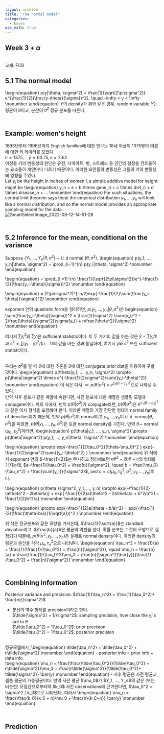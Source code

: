 ```yaml
---
layout: archive
title: "The normal model"
categories:
  - bayes
use_math: true
---
```



## Week 3 + $\alpha$

<br>교재: FCB  

5.1 The normal model
----------------------
\begin{equation}
p(y|\theta, \sigma^2) = \frac{1}{\sqrt{2\pi\sigma^2}} e^{\frac{1}{2}(\frac{y-\theta}{\sigma})^2}, \quad -\infty < y < \infty
\nonumber
\end{equation}
$Y$의 density가 위와 같은 경우, random variable $Y$는 평균이 $\theta$이고, 분산이 $\sigma^2$ 정규 분포를 따른다.  

<br>Example: women's height
--------------------
1893년부터 1898년까지 English families에 대한 연구는 18세 이상의 1375명의 여성에 대한 키 데이터를 모았다.  
$n = 1375,\quad \bar{y} = 63.75, s = 2.62$  
여성들 키의 변동성의 원인은 유전, 다이어트, 병, 스트레스 등 인간의 성장을 컨트롤하는 요소들이 개인마다 다르기 때문이다. 이러한 요인들의 변동성은 그들의 키의 변동성에 영향을 주었다.    
Let $y_i$ be the height in inches of women $i$, a simple additive model for height might be
\begin{equation}
y_n = a + b \times gene_n + c \times diet_n + d \times disease_n + ...
\nonumber
\end{equation}
For such situations, the central limit theorem says theat the empirical distribution $y_1, ..., y_n$ will look like a normal distribution, and so the normal model provides an appropriate sampling model for the data.  
![SmartSelectImage_2022-08-12-14-51-28](https://user-images.githubusercontent.com/108905986/184626233-b1c4c961-badd-4258-9772-a32706a5ee46.png)  


<br> 5.2 Inference for the mean, conditional on the variance
----------------------
Suppose {$Y_1, ..., Y_n|\theta, \sigma^2$} ~ i.i.d normal $(\theta, \sigma^2)$.
\begin{equation}
p(y_1, ..., y_n|\theta, \sigma^2) = \prod_{i=1}^{n} p(y_i|\theta, \sigma^2)
\nonumber
\end{equation}

\begin{equation}
= \prod_{i =1}^{n} \frac{1}{\sqrt{2\pi\sigma^2}}e^{-\frac{1}{2}(\frac{y_i-\theta}{\sigma})^2}
\nonumber
\end{equation}

\begin{equation}
= (2\pi\sigma^2)^{-n/2}exp\{-\frac{1}{2}\sum(\frac{y_i-\theta}{\sigma})^2\}
\nonumber
\end{equation}

exponent 안의 quadratic form을 정리하면, $p(y_1, ..., y_n|\theta, \sigma^2)$은
begin{equation}
\sum(\frac{y_i-\theta}{\sigma})^2 = \frac{1}{sigma^2} \sum{y_i}^2 - 2\frac{\theta}{\sigma^2}\sigma{y_i} + n\frac{\theta^2}{\sigma^2} 
\nonumber
end{equation}

여기서 $\sum{y_i}^2$와 $\sum{y_i}$은 sufficient statistic이다. 이 두 가지의 값을 아는 것은 $\bar{y} = \sum{y_i}/n$과 $s^2 = \sum{(y_i-\bar{y})^2}/(n-1)$의 값을 아는 것과 동일하며, 여기서 $\bar{y}$와 $s^2$ 또한 sufficient statistc이다.   

<br>우리는 $\sigma^2$를 알 때 $\theta$에 대한 추론을 $\theta$에 대한 conjugate prior dist을 이용하여 구할 것이다. 
\begin{equation}
p(\theta|y_1, ..., y_n, \sigma^2) \propto p(\theta|\sigma^2) \times e^{-\frac{1}{2\sigma^2}\sum{(y_i-\theta)^2}}
\nonumber
\end{equation}
이 식은 다시 $\propto p(\theta|\sigma^2) \times e^{c_1(\theta-c_2)^2}$으로 나타낼 수 있다.  
만약 사후 분포가 같은 계열에 속한다면, 사전 분포에 대한 계열은 샘플링 모델과 conjugate이다. 위의 식에서, 만약 $p(\theta|\sigma^2)$가 conjugate라면, $p(\theta|\sigma^2)$은 $e^{c_1(\theta-c_2)^2}$과 같은 이차 형식을 포함해야 한다. 이러한 계열의 가장 간단한 형태가 normal family of densities이기 때문에, 만약 $p(\theta|\sigma^2)$이 normal이고 $y_1,..., y_n$이 i.i.d. norma($\theta, \sigma^2$)을 따르면, $p(\theta|y_1, ..., y_n, \sigma^2)$은 또한 normal density를 가진다. 만약 $\theta \sim$ normal $(\mu_0, \tau_0^2)$이라면,
\begin{equation}
p(\theta|y_1, ..., y_n, \sigma^2) \propto p(\theta|\sigma^2) p(y_1, ..., y_n|\theta, \sigma^2)
\nonumber
\end{equation}

\begin{equation}
\propto exp\{-\frac{1}{2\tau_0^2}(\theta-\mu_0)^2 \} exp\{-\frac{1}{2\sigma^2}\sum{(y_i-\theta)^2} \}
\nonumber
\end{equation}
위 식에서 exponent 안의 $-\frac{1}{2}$는 무시하고 정리해보면 $a\theta^2 -2b\theta + c$의 형태를 가지는데, $a=\frac{1}{\tau_0^2} + \frac{n}{\sigma^2}, \quad b = \frac{\mu_0}{\tau_n^2} + \frac{\sum{y_i}}{\sigma^2}$, and $c = c(\mu_0, \tau_0^2, \sigma^2, y_1, ..., y_n)$이다.

\begin{equation}
p(\theta|\sigma^2, y_1, ..., y_n) \propto exp\{-\frac{1}{2}(a\theta^2 - 2b\theta)\} = exp\{-\frac{1}{2}a(\theta^2 - 2b\theta/a + b^2/a^2) + \frac{1}{2}b^2/a\}
\nonumber
\end{equation}

\begin{equation}
\propto exp\{-\frac{1}{2}a(\theta - b/a)^2\} = exp\{-\frac{1}{2}(\frac{\theta-b/a}{1/\sqrt{a}})^2 \}
\nonumber
\end{equation}

위 식은 정규분포와 같은 모양을 가지는데, $\frac{1}{\sqrt{a}}$는 standard deviation이고, $\frac{b}{a}$은 평균의 역할을 한다. 확률 분포는 그것의 모양으로 결정되기 때문에, $p(\theta |\sigma^2, y_1, ..., y_n)$은 실제로 normal density이다. 이러한 density의 평균과 분산을 각각 $\mu_n, \tau_n^2$으로 나타낸다. 
\begin{equation}
\tau_n^2 = \frac{1}{a} = \frac{1}{\frac{1}{\tau_0^2} + \frac{n}{\sigma^2}}, \quad  \mu_n = \frac{b}{a} = \frac{\frac{1}{\tau_0^2}\mu_0 + \frac{n}{\sigma^2}\bar{y}}{\frac{1}{\tau_0^2} + \frac{n}{\sigma^2}}
\nonumber
\end{equation}  

<br> Combining information
------------------------
Posterior variance and precision: $\frac{1}{\tau_n^2} = \frac{1}{\tau_0^2}+ \frac{n}{\sigma^2}$  
- 분산의 역수 형태를 precision이라고 한다.  
$\tilde{\sigma^2} = 1/\sigma^2$: sampling precision, how close the $y_i$'s are to $\theta$  
$\tilde{\tau_0^2} = 1/\tau_0^2$: prior precision  
$\tilde{\tau_0^2} = 1/\tau_0^2$: posterior precision  
<br>
정규모델에서,
\begin{equation}
\tilde{\tau_n^2} = \tilde{\tau_0^2} + n\tilde{\sigma^2}
\nonumber
\end{equation}
- posterior info = prior info + data info  
<br>
\begin{equation}
\mu_n = \frac{\frac{\tilde{\tau_0^2}}{\tilde{\tau_0^2} + n\tilde{\sigma^2}}\mu_0 + \frac{n\tilde{\sigma^2}}{\tilde{\tau_0^2}+ \tilde{\sigma^2}} \bar{y}
\nonumber
\end{equation}  
- 사후 평균은 사전 평균과 샘플 평균의 가중평균이다. 만약 사전 평균 $\mu_0$가 $Y_1, ..., Y_n$의 같은 (또는 비슷한) 모집단으로부터의 $k_0$ 사전 observations에 근거한다면, $\tau_0^2 = \sigma^2 / k_0$으로 나타낸다. 따라서
\begin{equation}
\mu_n = \frac{\frac{k_0}{k_0 + n}\mu_0 + \frac{n}{k_0+n}} \bar{y}
\nonumber
\end{equation}  
 
<br>Prediction
-----------
